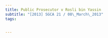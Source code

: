 ```yaml
---
title: Public Prosecutor v Rosli bin Yassin 
subtitle: "[2013] SGCA 21 / 08\_March\_2013"
tags:


---
```


